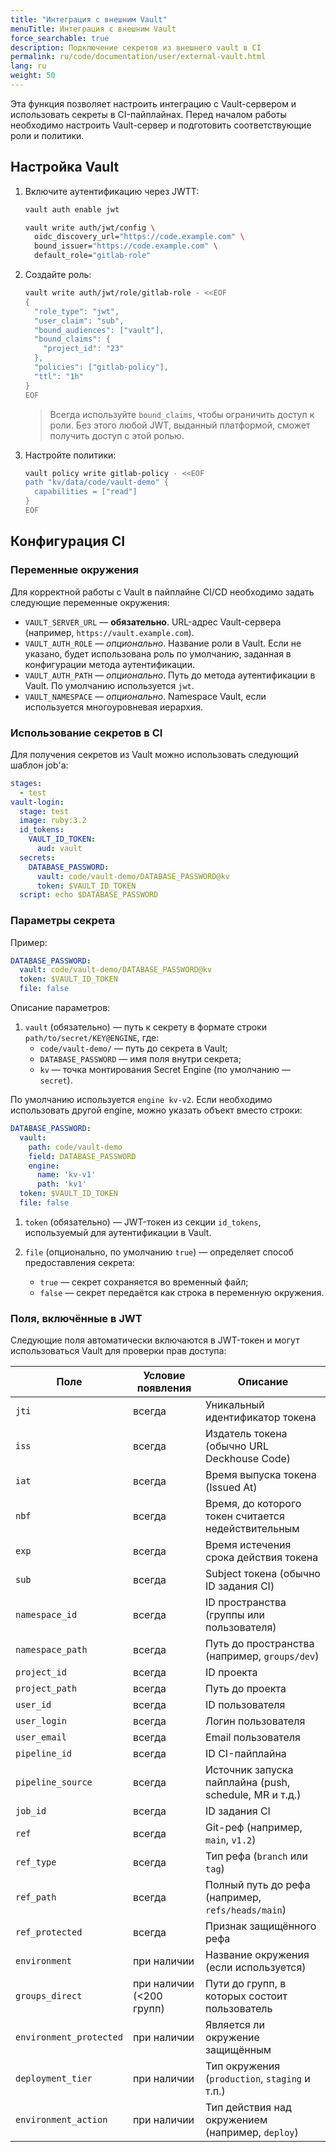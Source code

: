 ```yaml
---
title: "Интеграция с внешним Vault"
menuTitle: Интеграция с внешним Vault
force_searchable: true
description: Подключение секретов из внешнего vault в CI
permalink: ru/code/documentation/user/external-vault.html
lang: ru
weight: 50
---
```


Эта функция позволяет настроить интеграцию с Vault-сервером и использовать секреты в CI-пайплайнах. Перед началом работы необходимо настроить Vault-сервер и подготовить соответствующие роли и политики.

## Настройка Vault

1. Включите аутентификацию через JWTT:

   ```bash
   vault auth enable jwt

   vault write auth/jwt/config \
     oidc_discovery_url="https://code.example.com" \
     bound_issuer="https://code.example.com" \
     default_role="gitlab-role"
   ```

1. Создайте роль:

   ```bash
   vault write auth/jwt/role/gitlab-role - <<EOF
   {
     "role_type": "jwt",
     "user_claim": "sub",
     "bound_audiences": ["vault"],
     "bound_claims": {
       "project_id": "23"
     },
     "policies": ["gitlab-policy"],
     "ttl": "1h"
   }
   EOF
   ```

   > Всегда используйте `bound_claims`, чтобы ограничить доступ к роли. Без этого любой JWT, выданный платформой, сможет получить доступ с этой ролью.
  
1. Настройте политики:

   ```bash
   vault policy write gitlab-policy - <<EOF
   path "kv/data/code/vault-demo" {
     capabilities = ["read"]
   }
   EOF
   ```

## Конфигурация CI

### Переменные окружения

Для корректной работы с Vault в пайплайне CI/CD необходимо задать следующие переменные окружения:

- `VAULT_SERVER_URL` — **обязательно**. URL-адрес Vault-сервера (например, `https://vault.example.com`).
- `VAULT_AUTH_ROLE` — *опционально*. Название роли в Vault. Если не указано, будет использована роль по умолчанию, заданная в конфигурации метода аутентификации.
- `VAULT_AUTH_PATH` — *опционально*. Путь до метода аутентификации в Vault. По умолчанию используется `jwt`.
- `VAULT_NAMESPACE` — *опционально*. Namespace Vault, если используется многоуровневая иерархия.

### Использование секретов в CI

Для получения секретов из Vault можно использовать следующий шаблон job'а:

```yaml
stages:
  - test
vault-login:
  stage: test
  image: ruby:3.2
  id_tokens:
    VAULT_ID_TOKEN:
      aud: vault
  secrets:
    DATABASE_PASSWORD:
      vault: code/vault-demo/DATABASE_PASSWORD@kv
      token: $VAULT_ID_TOKEN
  script: echo $DATABASE_PASSWORD
```

### Параметры секрета

Пример:

```yaml
DATABASE_PASSWORD:
  vault: code/vault-demo/DATABASE_PASSWORD@kv
  token: $VAULT_ID_TOKEN
  file: false
```

Описание параметров:

1. `vault` (обязательно) — путь к секрету в формате строки `path/to/secret/KEY@ENGINE`, где:
   - `code/vault-demo/` — путь до секрета в Vault;
   - `DATABASE_PASSWORD` — имя поля внутри секрета;
   - `kv` — точка монтирования Secret Engine (по умолчанию — `secret`).

По умолчанию используется `engine kv-v2`. Если необходимо использовать другой engine, можно указать объект вместо строки:

```yaml
DATABASE_PASSWORD:
  vault: 
    path: code/vault-demo
    field: DATABASE_PASSWORD
    engine:
      name: 'kv-v1'
      path: 'kv1'
  token: $VAULT_ID_TOKEN
  file: false
```

1. `token` (обязательно) — JWT-токен из секции `id_tokens`, используемый для аутентификации в Vault.

1. `file` (опционально, по умолчанию `true`) — определяет способ предоставления секрета:
   - `true` — секрет сохраняется во временный файл;
   - `false` — секрет передаётся как строка в переменную окружения.

### Поля, включённые в JWT

Следующие поля автоматически включаются в JWT-токен и могут использоваться Vault для проверки прав доступа:

| Поле                    | Условие появления           | Описание                                                                |
|-------------------------|-----------------------------|-------------------------------------------------------------------------|
| `jti`                   | всегда                      | Уникальный идентификатор токена                                         |
| `iss`                   | всегда                      | Издатель токена (обычно URL Deckhouse Code)                            |
| `iat`                   | всегда                      | Время выпуска токена (Issued At)                                        |
| `nbf`                   | всегда                      | Время, до которого токен считается недействительным                     |
| `exp`                   | всегда                      | Время истечения срока действия токена                                   |
| `sub`                   | всегда                      | Subject токена (обычно ID задания CI)                                   |
| `namespace_id`          | всегда                      | ID пространства (группы или пользователя)                               |
| `namespace_path`        | всегда                      | Путь до пространства (например, `groups/dev`)                           |
| `project_id`            | всегда                      | ID проекта                                                               |
| `project_path`          | всегда                      | Путь до проекта                                                          |
| `user_id`               | всегда                      | ID пользователя                                                          |
| `user_login`            | всегда                      | Логин пользователя                                                       |
| `user_email`            | всегда                      | Email пользователя                                                       |
| `pipeline_id`           | всегда                      | ID CI-пайплайна                                                          |
| `pipeline_source`       | всегда                      | Источник запуска пайплайна (push, schedule, MR и т.д.)                  |
| `job_id`                | всегда                      | ID задания CI                                                            |
| `ref`                   | всегда                      | Git-реф (например, `main`, `v1.2`)                                       |
| `ref_type`              | всегда                      | Тип рефа (`branch` или `tag`)                                           |
| `ref_path`              | всегда                      | Полный путь до рефа (например, `refs/heads/main`)                       |
| `ref_protected`         | всегда                      | Признак защищённого рефа                                                 |
| `environment`           | при наличии                 | Название окружения (если используется)                                  |
| `groups_direct`         | при наличии (<200 групп)    | Пути до групп, в которых состоит пользователь                           |
| `environment_protected` | при наличии                 | Является ли окружение защищённым                                        |
| `deployment_tier`       | при наличии                 | Тип окружения (`production`, `staging` и т.п.)                          |
| `environment_action`    | при наличии                 | Тип действия над окружением (например, `deploy`)                        |
